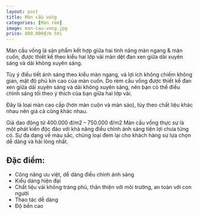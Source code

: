 ```yaml
---
layout: post
title: Màn cầu vồng
categories: [Màn rèm]
image: man-cau-vong.jpg
price: 800.000₫/m tới
---
```


Màn cầu vồng là sản phẩm kết hợp giữa hai tính năng màn ngang & màn cuốn, được thiết kế theo kiểu hai lớp vải màn dệt đan xen giữa dải xuyên sáng và dải không xuyên sáng.

Tùy ý điều tiết ánh sáng theo kiểu màn ngang, và lợi ích không chiếm không gian, mật độ phủ kín cao của màn cuốn. Do rèm cầu vồng được thiết kế đan xen giữa dải xuyên sáng và dải không xuyên sáng, nên bạn có thể điều chỉnh sáng tối theo ý thích của bạn giữa hai lớp vải.

Đây là loại màn cao cấp (hơn màn cuộn và màn sáo), tùy theo chất liệu khác nhau nên giá cả cũng khác nhau.

Giá dao động từ 400.000 đ/m2 – 750.000 đ/m2
Màn cầu vồng thực sự là một phát kiến độc đáo với khả năng điều chỉnh ánh sáng tiện lợi chưa từng có. Sự đa dạng về màu sắc, chủng loại đem lại cho khách hàng sự lựa chọn dễ dàng và hài lòng nhất.

## Đặc điểm:
- Công năng ưu việt, dễ dàng điều chỉnh ánh sáng
- Kiểu dáng hiện đại
- Chất liệu vải không tráng phủ, thân thiện với môi trường, an toàn với con người
- Thao tác dễ dàng
- Độ bền cao